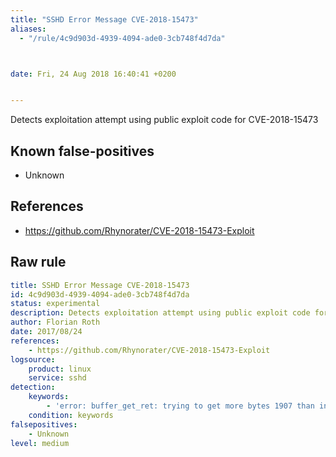 ```yaml
---
title: "SSHD Error Message CVE-2018-15473"
aliases:
  - "/rule/4c9d903d-4939-4094-ade0-3cb748f4d7da"



date: Fri, 24 Aug 2018 16:40:41 +0200


---
```


Detects exploitation attempt using public exploit code for CVE-2018-15473

<!--more-->


## Known false-positives

* Unknown



## References

* https://github.com/Rhynorater/CVE-2018-15473-Exploit


## Raw rule
```yaml
title: SSHD Error Message CVE-2018-15473
id: 4c9d903d-4939-4094-ade0-3cb748f4d7da
status: experimental
description: Detects exploitation attempt using public exploit code for CVE-2018-15473
author: Florian Roth
date: 2017/08/24
references:
    - https://github.com/Rhynorater/CVE-2018-15473-Exploit
logsource:
    product: linux
    service: sshd
detection:
    keywords:
        - 'error: buffer_get_ret: trying to get more bytes 1907 than in buffer 308 [preauth]'
    condition: keywords
falsepositives:
    - Unknown
level: medium

```
